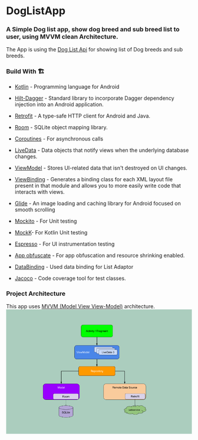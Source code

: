 # DogListApp
### A Simple Dog list app, show dog breed and sub breed list to user, using MVVM clean Architecture.
The App is using the [Dog List Api] for showing list of Dog breeds and sub breeds.<br/>

### Build With 🏗️
- [Kotlin] - Programming language for Android
- [Hilt-Dagger] - Standard library to incorporate Dagger dependency injection into an Android application.
- [Retrofit] -  A type-safe HTTP client for Android and Java.
- [Room] - SQLite object mapping library.
- [Coroutines] - For asynchronous calls
- [LiveData] - Data objects that notify views when the underlying database changes.
- [ViewModel] - Stores UI-related data that isn't destroyed on UI changes.
- [ViewBinding] - Generates a binding class for each XML layout file present in that module and allows you to more easily write code that interacts with views.
- [Glide] - An image loading and caching library for Android focused on smooth scrolling
- [Mockito] - For Unit testing
- [MockK]- For Kotlin Unit testing
- [Espresso] - For UI instrumentation testing
- [App obfuscate] - For app obfuscation and resource shrinking enabled.
- [DataBinding] - Used data binding for List Adaptor
- [Jacoco] - Code coverage tool for test classes.

  [ViewModel]: <https://developer.android.com/topic/libraries/architecture/viewmodel>
  [Hilt-Dagger]: <https://dagger.dev/hilt/>
  [DataStore]: <https://developer.android.com/topic/libraries/architecture/datastore>
  [ViewBinding]: <https://developer.android.com/topic/libraries/view-binding>
  [LiveData]: <https://developer.android.com/topic/libraries/architecture/livedata/>
  [Retrofit]: <https://square.github.io/retrofit/>
  [ViewModel]: <https://developer.android.com/topic/libraries/architecture/viewmodel>
  [Glide]: <https://github.com/bumptech/glide>
  [Kotlin]: <https://kotlinlang.org>
  [Coroutines]: <https://kotlinlang.org/docs/coroutines-overview.html>
  [MVVM (Model View View-Model)]: <https://developer.android.com/jetpack/guide#recommended-app-arch>
  [Dog List Api]: <https://dog.ceo/dog-api/>
  [Room]: <https://developer.android.com/training/data-storage/room/>
  [Mockito]:  <https://site.mockito.org/?>
  [MockK]:  <https://mockk.io/>
  [Espresso]: <https://developer.android.com/training/testing/espresso>
  [App obfuscate]: <https://developer.android.com/studio/build/shrink-code>
  [DataBinding]: <https://developer.android.com/topic/libraries/data-binding>
  [Jacoco]: <https://docs.gradle.org/current/userguide/jacoco_plugin.html>

### Project Architecture

This app uses [MVVM (Model View View-Model)] architecture.
![alt text](https://github.com/maanbhati/DogListApp/blob/main/mvvm_architecture.png?raw=true)


